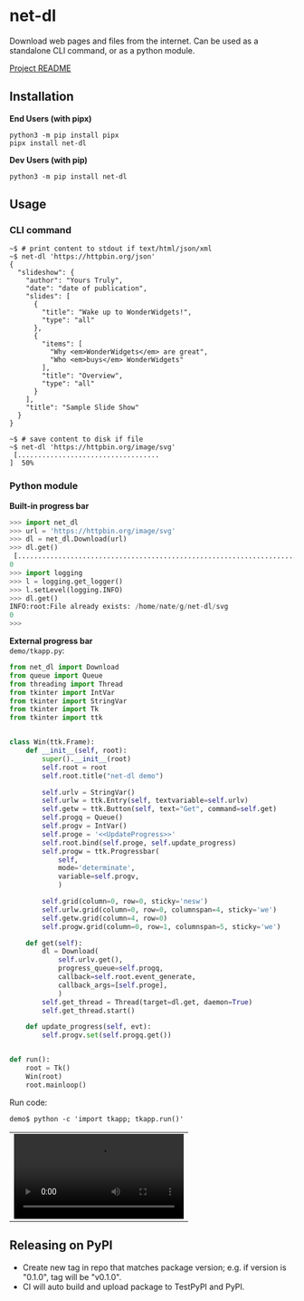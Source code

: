 # net-dl

Download web pages and files from the internet. Can be used as a standalone
CLI command, or as a python module.

[Project README](https://gitlab.com/n8marti/net-dl/-/blob/main/README.md)

## Installation

**End Users (with pipx)**
```
python3 -m pip install pipx
pipx install net-dl
```

**Dev Users (with pip)**
```
python3 -m pip install net-dl
```

## Usage

### CLI command
```
~$ # print content to stdout if text/html/json/xml
~$ net-dl 'https://httpbin.org/json'
{
  "slideshow": {
    "author": "Yours Truly", 
    "date": "date of publication", 
    "slides": [
      {
        "title": "Wake up to WonderWidgets!", 
        "type": "all"
      }, 
      {
        "items": [
          "Why <em>WonderWidgets</em> are great", 
          "Who <em>buys</em> WonderWidgets"
        ], 
        "title": "Overview", 
        "type": "all"
      }
    ], 
    "title": "Sample Slide Show"
  }
}

~$ # save content to disk if file
~$ net-dl 'https://httpbin.org/image/svg'
 [...................................                                     ]  50%
```

### Python module

**Built-in progress bar**
```python
>>> import net_dl
>>> url = 'https://httpbin.org/image/svg'
>>> dl = net_dl.Download(url)
>>> dl.get()
 [........................................................................] 100%
0
>>> import logging
>>> l = logging.get_logger()
>>> l.setLevel(logging.INFO)
>>> dl.get()
INFO:root:File already exists: /home/nate/g/net-dl/svg
0
>>>
```
**External progress bar**  
`demo/tkapp.py`:
```python
from net_dl import Download
from queue import Queue
from threading import Thread
from tkinter import IntVar
from tkinter import StringVar
from tkinter import Tk
from tkinter import ttk


class Win(ttk.Frame):
    def __init__(self, root):
        super().__init__(root)
        self.root = root
        self.root.title("net-dl demo")

        self.urlv = StringVar()
        self.urlw = ttk.Entry(self, textvariable=self.urlv)
        self.getw = ttk.Button(self, text="Get", command=self.get)
        self.progq = Queue()
        self.progv = IntVar()
        self.proge = '<<UpdateProgress>>'
        self.root.bind(self.proge, self.update_progress)
        self.progw = ttk.Progressbar(
            self,
            mode='determinate',
            variable=self.progv,
            )

        self.grid(column=0, row=0, sticky='nesw')
        self.urlw.grid(column=0, row=0, columnspan=4, sticky='we')
        self.getw.grid(column=4, row=0)
        self.progw.grid(column=0, row=1, columnspan=5, sticky='we')

    def get(self):
        dl = Download(
            self.urlv.get(),
            progress_queue=self.progq,
            callback=self.root.event_generate,
            callback_args=[self.proge],
            )
        self.get_thread = Thread(target=dl.get, daemon=True)
        self.get_thread.start()

    def update_progress(self, evt):
        self.progv.set(self.progq.get())


def run():
    root = Tk()
    Win(root)
    root.mainloop()
```
Run code:
```
demo$ python -c 'import tkapp; tkapp.run()'
```
||
|:-:|
|![](demo/tkapp.mp4)|


## Releasing on PyPI

- Create new tag in repo that matches package version; e.g. if version is "0.1.0", tag will be "v0.1.0".
- CI will auto build and upload package to TestPyPI and PyPI.